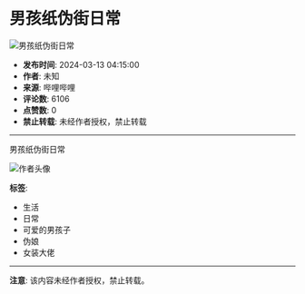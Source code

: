# 男孩纸伪街日常

![男孩纸伪街日常](//i1.hdslb.com/bfs/archive/57b548d11b5a5264ee01506dd3fb45a5a52541e0.jpg@518w_290h_1c_!web-video-share-cover.webp)

- **发布时间**: 2024-03-13 04:15:00
- **作者**: 未知
- **来源**: 哔哩哔哩
- **评论数**: 6106
- **点赞数**: 0
- **禁止转载**: 未经作者授权，禁止转载

---

男孩纸伪街日常

![作者头像](//i2.hdslb.com/bfs/face/65226e7e81261a3682c3e32c39d4b11904c9af1f.jpg@96w.webp)

**标签**:
- 生活
- 日常
- 可爱的男孩子
- 伪娘
- 女装大佬

---

**注意**: 该内容未经作者授权，禁止转载。